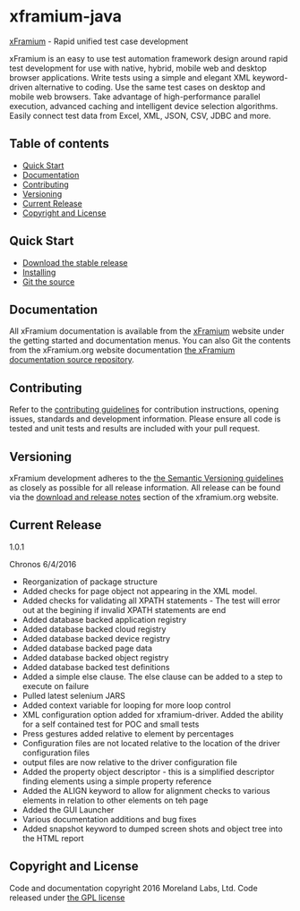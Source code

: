 # xframium-java
[xFramium](http://www.xframium.org) - Rapid unified test case development

xFramium is an easy to use test automation framework design around rapid test development for use with native, hybrid, mobile web and desktop browser applications.  Write tests using a simple and elegant XML keyword-driven alternative to coding. Use the same test cases on desktop and mobile web browsers. Take advantage of high-performance parallel execution, advanced caching and intelligent device selection algorithms. Easily connect test data from Excel, XML, JSON, CSV, JDBC and more.

## Table of contents

* [Quick Start](#quick-start)
* [Documentation](#documentation)
* [Contributing](#contributing)
* [Versioning](#versioning)
* [Current Release](#current-release)
* [Copyright and License](#copyright-and-license)

## Quick Start
* [Download the stable release](http://www.xframium.org/repository/org/xframium/xframium-java/1.0.1/xframium-java-1.0.1.jar)
* [Installing](http://xframium.org/installation.html)
* [Git the source](https://github.com/xframium/xframium-java)

## Documentation
All xFramium documentation is available from the [xFramium](http://www.xframium.org) website under the getting started and documentation menus.  You can also Git the contents from the xFramium.org website documentation [the xFramium documentation source repository](https://github.com/xframium/xframium-documentation).

## Contributing
Refer to the [contributing guidelines](https://github.com/xframium/xframium-java/blob/master/CONTRIBUTING.md) for contribution instructions, opening issues, standards and development information.  Please ensure all code is tested and unit tests and results are included with your pull request.

## Versioning
xFramium development adheres to the [the Semantic Versioning guidelines](http://semver.org/) as closely as possible for all release information.  All release can be found via the [download and release notes](http://xframium.org/download.html#rn) section of the xframium.org website.

## Current Release
1.0.1 

Chronos
6/4/2016
 - Reorganization of package structure
 - Added checks for page object not appearing in the XML model.
 - Added checks for validating all XPATH statements - The test will error out at the begining if invalid XPATH statements are end
 - Added database backed application registry
 - Added database backed cloud registry
 - Added database backed device registry
 - Added database backed page data
 - Added database backed object registry
 - Added database backed test definitions
 - Added a simple else clause. The else clause can be added to a step to execute on failure
 - Pulled latest selenium JARS
 - Added context variable for looping for more loop control
 - XML configuration option added for xframium-driver. Added the ability for a self contained test for POC and small tests
 - Press gestures added relative to element by percentages
 - Configuration files are not located relative to the location of the driver configuration files
 - output files are now relative to the driver configuration file
 - Added the property object descriptor - this is a simplified descriptor finding elements using a simple property reference
 - Added the ALIGN keyword to allow for alignment checks to various elements in relation to other elements on teh page
 - Added the GUI Launcher
 - Various documentation additions and bug fixes
 - Added snapshot keyword to dumped screen shots and object tree into the HTML report

## Copyright and License

Code and documentation copyright 2016 Moreland Labs, Ltd.  Code released under [the GPL license](https://github.com/xframium/xframium-java/blod/master/LICENSE)


